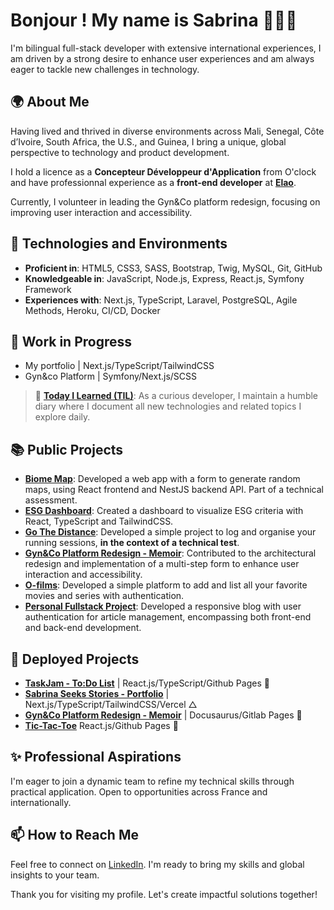 # Bonjour ! My name is Sabrina 🧝🏽‍♀️

I'm bilingual full-stack developer with extensive international experiences, I am driven by a strong desire to enhance user experiences and am always eager to tackle new challenges in technology.

## 🌍 About Me
Having lived and thrived in diverse environments across Mali, Senegal, Côte d’Ivoire, South Africa, the U.S., and Guinea, I bring a unique, global perspective to technology and product development.

I hold a licence as a **Concepteur Développeur d'Application** from O'clock and have professionnal experience as a **front-end developer** at **[Elao](https://www.elao.com/)**. 

Currently, I volunteer in leading the Gyn&Co platform redesign, focusing on improving user interaction and accessibility. 

## 🧰 Technologies and Environments

- **Proficient in**: HTML5, CSS3, SASS, Bootstrap, Twig, MySQL, Git, GitHub
- **Knowledgeable in**: JavaScript, Node.js, Express, React.js, Symfony Framework
- **Experiences with**: Next.js, TypeScript, Laravel, PostgreSQL, Agile Methods, Heroku, CI/CD, Docker

## 🔨 Work in Progress
- My portfolio | Next.js/TypeScript/TailwindCSS
- Gyn&co Platform | Symfony/Next.js/SCSS

> 🌱 [**Today I Learned (TIL)**](https://github.com/sludovicdelys/TIL): As a curious developer, I maintain a humble diary where I document all new technologies and related topics I explore daily.

## 📚 Public Projects
- [**Biome Map**](https://github.com/sludovicdelys/biome-map-client): Developed a web app with a form to generate random maps, using React frontend and NestJS backend API. Part of a technical assessment.
- [**ESG Dashboard**](https://github.com/sludovicdelys/case_studies): Created a dashboard to visualize ESG criteria with React, TypeScript and TailwindCSS.
- [**Go The Distance**](https://github.com/sludovicdelys/go_the_distance): Developed a simple project to log and organise your running sessions, **in the context of a technical test**. 
- [**Gyn&Co Platform Redesign - Memoir**](https://github.com/sludovicdelys/gyn-co-memoir): Contributed to the architectural redesign and implementation of a multi-step form to enhance user interaction and accessibility.
- [**O-films**](https://github.com/sludovicdelys/o-films): Developed a simple platform to add and list all your favorite movies and series with authentication.
- [**Personal Fullstack Project**](https://github.com/sludovicdelys/theafricanbard.com): Developed a responsive blog with user authentication for article management, encompassing both front-end and back-end development.

## 🚀 Deployed Projects
- [**TaskJam - To:Do List**](https://sludovicdelys.github.io/taskjam/) | React.js/TypeScript/Github Pages 🐙
- [**Sabrina Seeks Stories - Portfolio**](https://my-portfolio-omega-mauve.vercel.app/) | Next.js/TypeScript/TailwindCSS/Vercel △
- [**Gyn&Co Platform Redesign - Memoir**](https://gyn-co-memoir.gitlab.io/gyn-co-memoir/) | Docusaurus/Gitlab Pages 🦊
- [**Tic-Tac-Toe**](https://sludovicdelys.github.io/tic-tac-toe/) React.js/Github Pages 🐙

## ✨ Professional Aspirations

I'm eager to join a dynamic team to refine my technical skills through practical application. Open to opportunities across France and internationally.

## 📫 How to Reach Me

Feel free to connect on [LinkedIn](https://www.linkedin.com/in/sabrinaludovicdelys/). I'm ready to bring my skills and global insights to your team.

Thank you for visiting my profile. Let's create impactful solutions together!

